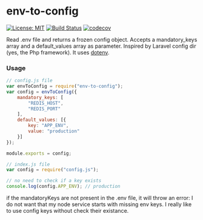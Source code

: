 # env-to-config

[![License: MIT](https://img.shields.io/badge/License-MIT-yellow.svg)](https://opensource.org/licenses/MIT)
[![Build Status](https://travis-ci.org/zsimo/env-to-config.svg?branch=master)](https://travis-ci.org/zsimo/env-to-config)
[![codecov](https://codecov.io/gh/zsimo/env-to-config/branch/master/graph/badge.svg)](https://codecov.io/gh/zsimo/env-to-config)


Read .env file and returns a frozen config object.
Accepts a mandatory_keys array and a default_values array as parameter.
Inspired by Laravel config dir (yes, the Php framework).
It uses [dotenv](https://github.com/motdotla/dotenv).

### Usage
```js
// config.js file
var envToConfig = require("env-to-config");
var config = envToConfig({
    mandatory_keys: [
        "REDIS_HOST",
        "REDIS_PORT"
    ],
    default_values: [{
        key: "APP_ENV",
        value: "production"
    }]
});

module.exports = config;
```
```js
// index.js file
var config = require("config.js");

// no need to check if a key exists 
console.log(config.APP_ENV); // production
```



if the mandatoryKeys are not present in the .env file, it will throw an error: I do not want that my node service starts with missing
env keys. I really like to use config keys without check their existance.
